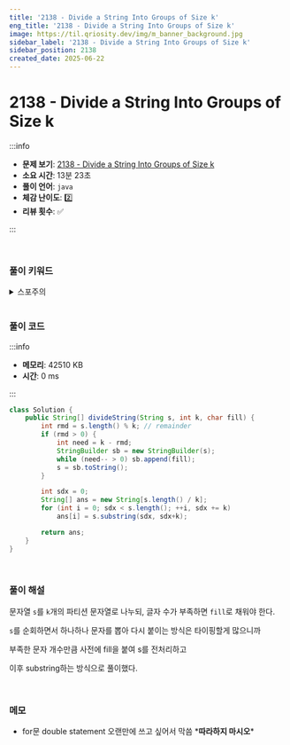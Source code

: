 ```yaml
---
title: '2138 - Divide a String Into Groups of Size k'
eng_title: '2138 - Divide a String Into Groups of Size k'
image: https://til.qriosity.dev/img/m_banner_background.jpg
sidebar_label: '2138 - Divide a String Into Groups of Size k'
sidebar_position: 2138
created_date: 2025-06-22
---
```


# 2138 - Divide a String Into Groups of Size k

:::info

- **문제 보기**: [2138 - Divide a String Into Groups of Size k](https://leetcode.com/problems/divide-a-string-into-groups-of-size-k)
- **소요 시간**: 13분 23초
- **풀이 언어**: `java`
- **체감 난이도**: 2️⃣
- **리뷰 횟수**: ✅

:::

<br />

### 풀이 키워드

<details>
<summary>스포주의</summary>

`구현`

</details>

<br />

### 풀이 코드

:::info

- **메모리**: 42510 KB
- **시간**: 0 ms

:::

```java
class Solution {
    public String[] divideString(String s, int k, char fill) {
        int rmd = s.length() % k; // remainder
        if (rmd > 0) {
            int need = k - rmd;
            StringBuilder sb = new StringBuilder(s);
            while (need-- > 0) sb.append(fill);
            s = sb.toString();
        }

        int sdx = 0;
        String[] ans = new String[s.length() / k];
        for (int i = 0; sdx < s.length(); ++i, sdx += k)
            ans[i] = s.substring(sdx, sdx+k);

        return ans;
    }
}
```

<br />

### 풀이 해설

문자열 `s`를 `k`개의 파티션 문자열로 나누되, 글자 수가 부족하면 `fill`로 채워야 한다.

`s`를 순회하면서 하나하나 문자를 뽑아 다시 붙이는 방식은 타이핑할게 많으니까

부족한 문자 개수만큼 사전에 fill을 붙여 s를 전처리하고

이후 substring하는 방식으로 풀이했다.

<br />

### 메모

- for문 double statement 오랜만에 쓰고 싶어서 막씀 \***따라하지 마시오**\*